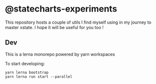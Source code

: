 # @statecharts-experiments

This repository hosts a couple of utils I find myself using in my journey to master xstate. I hope it will be useful for you too !

## Dev

This is a lerna monorepo powered by yarn workspaces

To start developing:

```
yarn lerna bootstrap
yarn lerna run start --parallel
```
